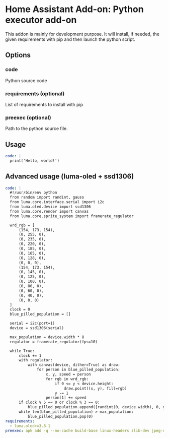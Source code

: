 # Home Assistant Add-on: Python executor add-on

This addon is mainly for development purpose. It will install, if needed,
the given requirements with pip and then launch the python script.

## Options

### code

Python source code

### requirements (optional)

List of requirements to install with pip

### preexec (optional)

Path to the python source file.

## Usage

```yaml
code: |
  print('Hello, world!')
```

## Advanced usage (luma-oled + ssd1306)

```yaml
code: |
  #!/usr/bin/env python
  from random import randint, gauss
  from luma.core.interface.serial import i2c
  from luma.oled.device import ssd1306
  from luma.core.render import canvas
  from luma.core.sprite_system import framerate_regulator

  wrd_rgb = [
      (154, 173, 154),
      (0, 255, 0),
      (0, 235, 0),
      (0, 220, 0),
      (0, 185, 0),
      (0, 165, 0),
      (0, 128, 0),
      (0, 0, 0),
      (154, 173, 154),
      (0, 145, 0),
      (0, 125, 0),
      (0, 100, 0),
      (0, 80, 0),
      (0, 60, 0),
      (0, 40, 0),
      (0, 0, 0)
  ]
  clock = 0
  blue_pilled_population = []

  serial = i2c(port=1)
  device = ssd1306(serial)

  max_population = device.width * 8
  regulator = framerate_regulator(fps=10)

  while True:
      clock += 1
      with regulator:
          with canvas(device, dither=True) as draw:
              for person in blue_pilled_population:
                  x, y, speed = person
                  for rgb in wrd_rgb:
                      if 0 <= y < device.height:
                          draw.point((x, y), fill=rgb)
                      y -= 1
                  person[1] += speed
      if clock % 5 == 0 or clock % 3 == 0:
          blue_pilled_population.append([randint(0, device.width), 0, gauss(1.2, 0.6)])
      while len(blue_pilled_population) > max_population:
          blue_pilled_population.pop(0)
requirements:
  - luma.oled>=3.8.1
preexec: apk add -q --no-cache build-base linux-headers zlib-dev jpeg-dev
```

